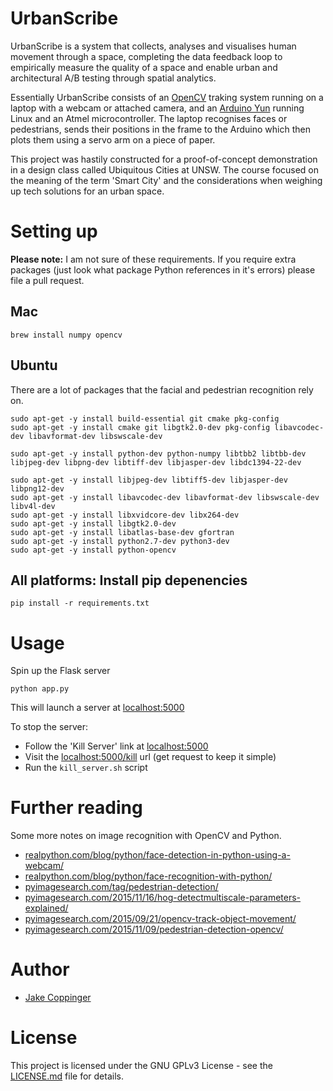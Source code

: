 # UrbanScribe

UrbanScribe is a system that collects, analyses and visualises human movement through a space, completing the data feedback loop to empirically measure the quality of a space and enable urban and architectural A/B testing through spatial analytics.

Essentially UrbanScribe consists of an [OpenCV](http://opencv.org/) traking system running on a laptop with a webcam or attached camera, and an [Arduino Yun](https://www.arduino.cc/en/Main/ArduinoBoardYun) running Linux and an Atmel microcontroller. The laptop recognises faces or pedestrians, sends their positions in the frame to the Arduino which then plots them using a servo arm on a piece of paper.

This project was hastily constructed for a proof-of-concept demonstration in a design class called Ubiquitous Cities at UNSW. The course focused on the meaning of the term 'Smart City' and the considerations when weighing up tech solutions for an urban space.

# Setting up

**Please note:** I am not sure of these requirements. If you require extra packages (just look what package Python references in it's errors) please file a pull request.

## Mac

```
brew install numpy opencv
```

## Ubuntu

There are a lot of packages that the facial and pedestrian recognition rely on.

```
sudo apt-get -y install build-essential git cmake pkg-config
sudo apt-get -y install cmake git libgtk2.0-dev pkg-config libavcodec-dev libavformat-dev libswscale-dev

sudo apt-get -y install python-dev python-numpy libtbb2 libtbb-dev libjpeg-dev libpng-dev libtiff-dev libjasper-dev libdc1394-22-dev

sudo apt-get -y install libjpeg-dev libtiff5-dev libjasper-dev libpng12-dev
sudo apt-get -y install libavcodec-dev libavformat-dev libswscale-dev libv4l-dev
sudo apt-get -y install libxvidcore-dev libx264-dev
sudo apt-get -y install libgtk2.0-dev
sudo apt-get -y install libatlas-base-dev gfortran
sudo apt-get -y install python2.7-dev python3-dev
sudo apt-get -y install python-opencv
```

## All platforms: Install pip depenencies

```
pip install -r requirements.txt
```

# Usage

Spin up the Flask server

```
python app.py
```

This will launch a server at [localhost:5000](http://localhost:5000)

To stop the server:
- Follow the 'Kill Server' link at [localhost:5000](http://localhost:5000)
- Visit the [localhost:5000/kill](http://localhost:5000/kill) url (get request to keep it simple)
- Run the `kill_server.sh` script

# Further reading
Some more notes on image recognition with OpenCV and Python.

- [realpython.com/blog/python/face-detection-in-python-using-a-webcam/](https://realpython.com/blog/python/face-detection-in-python-using-a-webcam/)
- [realpython.com/blog/python/face-recognition-with-python/](https://realpython.com/blog/python/face-recognition-with-python/)
- [pyimagesearch.com/tag/pedestrian-detection/](http://www.pyimagesearch.com/tag/pedestrian-detection/)
- [pyimagesearch.com/2015/11/16/hog-detectmultiscale-parameters-explained/](http://www.pyimagesearch.com/2015/11/16/hog-detectmultiscale-parameters-explained/)
- [pyimagesearch.com/2015/09/21/opencv-track-object-movement/](http://www.pyimagesearch.com/2015/09/21/opencv-track-object-movement/)
- [pyimagesearch.com/2015/11/09/pedestrian-detection-opencv/](http://www.pyimagesearch.com/2015/11/09/pedestrian-detection-opencv/)

# Author
- [Jake Coppinger](http://www.jakecoppinger.com)

# License
This project is licensed under the GNU GPLv3 License - see the [LICENSE.md](LICENSE.md) file for details.
